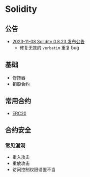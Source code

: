 # Solidity

## 公告
- [2023-11-08 Solidity 0.8.23 发布公告](../translation/2023-11-08-solidity-0.8.23-release-announcement.md)
    - 修复无效的 `verbatim` 重复 bug

## 基础
- 修饰器
- 销毁合约

## 常用合约
- [ERC20](./contracts/ERC20/BaseERC20.sol)

## 合约安全

### 常见漏洞
- 重入攻击
- 重放攻击
- 访问控制权限设置不当
